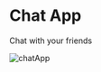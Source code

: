 # Chat App

Chat with your friends

![chatApp](https://github.com/Vasseurr/ChatApp/assets/67058617/9910cbc9-393b-4963-9ca1-851dc3c0c1f8)
